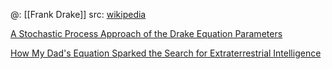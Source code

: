 @: [[Frank Drake]] 
src: [wikipedia](https://en.wikipedia.org/wiki/Drake_equation) 

[A Stochastic Process Approach of the Drake Equation Parameters](https://arxiv.org/abs/1112.1506) 

[How My Dad's Equation Sparked the Search for Extraterrestrial Intelligence](https://web.archive.org/web/20140705053200/http://news.nationalgeographic.com/news/2014/06/140630-drake-equation-50-years-later-aliens-science/) 

